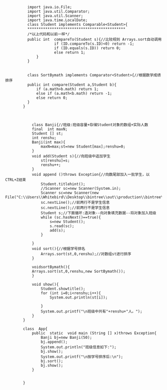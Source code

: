               import java.io.File;
              import java.util.Comparator;
              import java.util.Scanner;
              import java.time.LocalDate;
              class Student implements Comparable<Student>{
              ********************************************
              /*以上代码和以前一样*/
              public int  compareTo(Student s){//比较规则 Arrays.sort自动调用
                          if (ID.compareTo(s.ID)<0) return -1;
                          if (ID.equals(s.ID)) return 0;
                          else return 1;
                  }
              }
              
              
              class SortBymath implements Comparator<Student>{//根据数学成绩排序
              public int compare(Student a,Student b){
                  if (a.math>b.math) return 1;
                  else if (a.math<b.math) return -1;
                  else return 0;
              }
            }

              
                  
                class Banji{//班级:班级容量+存储Student对象的数组+实际人数
                final  int maxN;
                Student [] st;
                int renshu;
                Banji(int max){
                    maxN=max;st=new Student[max];renshu=0;
                }
                void add(Student s){//向班级中追加学生
                    st[renshu]=s;
                    renshu++;
                }
                void append ()throws Exception{//向数尾部加入一批学生，以CTRL+Z结束
                    Student.titlehint();
                    //Scanner sc=new Scanner(System.in);
                    Scanner sc=new Scanner(new File("C:\\Users\\Whitebird\\Desktop\\bintree\\out\\production\\bintree\\studentinfo.txt"));
                    sc.nextLine();//前两行不是学生信息
                    sc.nextLine();//前两行不是学生信息
                    Student s;//下面循环:造对象--向对象填充数据--将对象加入班级
                    while (sc.hasNext()==true){
                        s=new Student();
                        s.read(sc);
                        add(s);
                    }

                }
                void sort(){//根据学号排名
                    Arrays.sort(st,0,renshu);//对数组st进行排序
                }
                
                voidsortBymath(){
                Arrays.sort(st,0,renshu,new SortBymath());
                }

                void show(){
                    Student.showtitle();
                    for (int i=0;i<renshu;i++){
                        System.out.println(st[i]);

                    }
                    System.out.printf("\n班级中共有"+renshu+"人。");
                }
            }

            class  App{
                public  static  void main (String [] x)throws Exception{
                    Banji bj=new Banji(50);
                    bj.append();
                    System.out.println("班级信息如下:");
                    bj.show();
                    System.out.printf("\n按学号排序后:\n");
                    bj.sort();
                    bj.show();
                }


            }     
